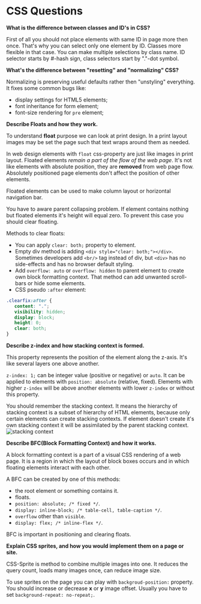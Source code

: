 CSS Questions
=============

**What is the difference between classes and ID's in CSS?**

First of all you should not place elements with same ID in page more then once. That's why you can select only one element by ID. Classes more flexible in that case. You can make multiple selections by class name.
ID selector starts by #-hash sign, class selectors start by "."-dot symbol.

**What's the difference between "resetting" and "normalizing" CSS?**

Normalizing is preserving useful defaults rather then "unstyling" everything. It fixes some common bugs like: 
- display settings for HTML5 elements;
- font inheritance for form element;
- font-size rendering for `pre` element;

**Describe Floats and how they work.**

To understand **float** purpose we can look at print design. In a print layout images may be set the page such that text wraps around them as needed.

In web design elements with `float` css-property are just like images in print layout. Floated elements *remain a part of the flow of the web page*. It's not like elements with absolute position, they are **removed** from web page flow. Absolutely positioned page elements don't affect the position of other elements.

Floated elements can be used to make column layout or horizontal navigation bar.

You have to aware parent collapsing problem. If element contains nothing but floated elements it's height will equal zero. To prevent this case you should clear floating.

Methods to clear floats:

- You can apply `clear: both;` property to element.
- Empty div method is adding `<div style="clear: both;"></div>`. Sometimes developers add `<br/>` tag instead of div, but `<div>` has no side-effects and has no browser default styling.
- Add `overflow: auto` or `overflow: hidden` to parent element to create own block formatting context. That method can add unwanted scroll-bars or hide some elements.
- CSS pseudo `:after` element: 
```css
.clearfix:after { 
   content: "."; 
   visibility: hidden; 
   display: block; 
   height: 0; 
   clear: both;
}
```

**Describe z-index and how stacking context is formed.**

This property represents the position of the element along the z-axis. It's like several layers one above another.

`z-index: 1;` can be integer value (positive or negative) or `auto`. It can be applied to elements with `position: absolute` (relative, fixed). Elements with higher `z-index` will be above another elements with lower `z-index` or without this property.

You should remember the stacking context. It means the hierarchy of stacking context is a subset of hierarchy of HTML elements, because only certain elements can create stacking contexts. If element doesn't create it's own stacking context it will be assimilated by the parent stacking context.
![stacking context](https://developer.mozilla.org/@api/deki/files/913/=Understanding_zindex_04.png)

**Describe BFC(Block Formatting Context) and how it works.**

A block formatting context is a part of a visual CSS rendering of a web page. It is a region in which the layout of block boxes occurs and in which floating elements interact with each other.

A BFC can be created by one of this methods:

- the root element or something contains it.
- floats.
- `position: absolute; /* fixed */`.
- `display: inline-block; /* table-cell, table-caption */`.
- `overflow` other than `visible`.
- `display: flex; /* inline-flex */`.

BFC is important in positioning and clearing floats.

**Explain CSS sprites, and how you would implement them on a page or site.**

CSS-Sprite is method to combine multiple images into one. It reduces the query count, loads many images once, can reduce image size.

To use sprites on the page you can play with `backgroud-position:` property. You should increase or decrease **x** or **y** image offset. Usually you have to set `background-repeat: no-repeat;`.